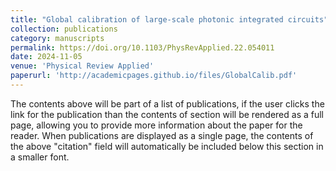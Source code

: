 ```yaml
---
title: "Global calibration of large-scale photonic integrated circuits"
collection: publications
category: manuscripts
permalink: https://doi.org/10.1103/PhysRevApplied.22.054011
date: 2024-11-05
venue: 'Physical Review Applied'
paperurl: 'http://academicpages.github.io/files/GlobalCalib.pdf'
---
```


The contents above will be part of a list of publications, if the user clicks the link for the publication than the contents of section will be rendered as a full page, allowing you to provide more information about the paper for the reader. When publications are displayed as a single page, the contents of the above "citation" field will automatically be included below this section in a smaller font.
